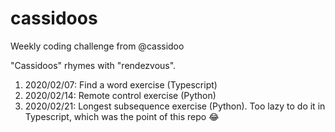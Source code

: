 # cassidoos

Weekly coding challenge from @cassidoo

"Cassidoos" rhymes with "rendezvous".

1. 2020/02/07: Find a word exercise (Typescript)
2. 2020/02/14: Remote control exercise (Python)
3. 2020/02/21: Longest subsequence exercise (Python). Too lazy to do it in Typescript,
   which was the point of this repo :joy:
